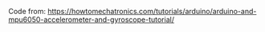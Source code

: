 Code from: https://howtomechatronics.com/tutorials/arduino/arduino-and-mpu6050-accelerometer-and-gyroscope-tutorial/
